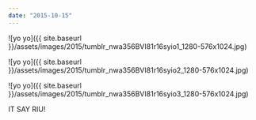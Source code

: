 ```yaml
---
date: "2015-10-15"
---
```


![yo yo]({{ site.baseurl }}/assets/images/2015/tumblr_nwa356BVI81r16syio1_1280-576x1024.jpg)

![yo yo]({{ site.baseurl }}/assets/images/2015/tumblr_nwa356BVI81r16syio2_1280-576x1024.jpg)

![yo yo]({{ site.baseurl }}/assets/images/2015/tumblr_nwa356BVI81r16syio3_1280-576x1024.jpg)

IT SAY RIU!
